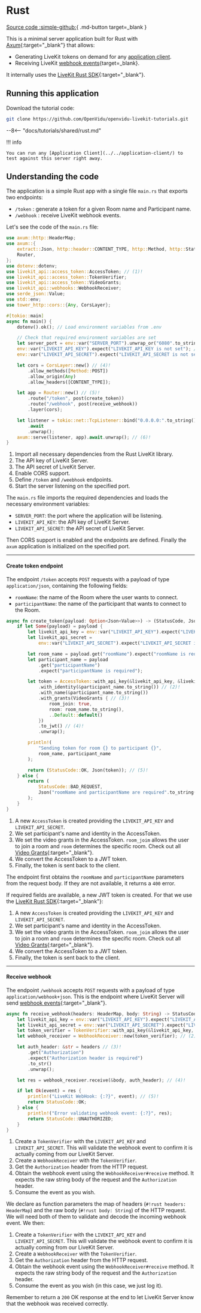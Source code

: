 # Rust

[Source code :simple-github:](https://github.com/OpenVidu/openvidu-livekit-tutorials/tree/master/application-server/rust){ .md-button target=\_blank }

This is a minimal server application built for Rust with [Axum](https://github.com/tokio-rs/axum){:target="\_blank"} that allows:

- Generating LiveKit tokens on demand for any [application client](../../application-client/).
- Receiving LiveKit [webhook events](https://docs.livekit.io/realtime/server/webhooks/){target=\_blank}.

It internally uses the [LiveKit Rust SDK](https://github.com/livekit/rust-sdks){:target="\_blank"}.

## Running this application

Download the tutorial code:

```bash
git clone https://github.com/OpenVidu/openvidu-livekit-tutorials.git
```

--8<-- "docs/tutorials/shared/rust.md"

!!! info

    You can run any [Application Client](../../application-client/) to test against this server right away.

## Understanding the code

The application is a simple Rust app with a single file `main.rs` that exports two endpoints:

- `/token` : generate a token for a given Room name and Participant name.
- `/webhook` : receive LiveKit webhook events.

Let's see the code of the `main.rs` file:

```rust title="<a href='https://github.com/OpenVidu/openvidu-livekit-tutorials/blob/master/application-server/rust/src/main.rs#L1-L38' target='_blank'>main.rs</a>" linenums="1"
use axum::http::HeaderMap;
use axum::{
    extract::Json, http::header::CONTENT_TYPE, http::Method, http::StatusCode, routing::post,
    Router,
};
use dotenv::dotenv;
use livekit_api::access_token::AccessToken; // (1)!
use livekit_api::access_token::TokenVerifier;
use livekit_api::access_token::VideoGrants;
use livekit_api::webhooks::WebhookReceiver;
use serde_json::Value;
use std::env;
use tower_http::cors::{Any, CorsLayer};

#[tokio::main]
async fn main() {
    dotenv().ok(); // Load environment variables from .env

    // Check that required environment variables are set
    let server_port = env::var("SERVER_PORT").unwrap_or("6080".to_string());
    env::var("LIVEKIT_API_KEY").expect("LIVEKIT_API_KEY is not set"); // (2)!
    env::var("LIVEKIT_API_SECRET").expect("LIVEKIT_API_SECRET is not set"); // (3)!

    let cors = CorsLayer::new() // (4)!
        .allow_methods([Method::POST])
        .allow_origin(Any)
        .allow_headers([CONTENT_TYPE]);

    let app = Router::new() // (5)!
        .route("/token", post(create_token))
        .route("/webhook", post(receive_webhook))
        .layer(cors);

    let listener = tokio::net::TcpListener::bind("0.0.0.0:".to_string() + &server_port)
        .await
        .unwrap();
    axum::serve(listener, app).await.unwrap(); // (6)!
}
```

1. Import all necessary dependencies from the Rust LiveKit library.
2. The API key of LiveKit Server.
3. The API secret of LiveKit Server.
4. Enable CORS support.
5. Define `/token` and `/weebhook` endpoints.
6. Start the server listening on the specified port.

The `main.rs` file imports the required dependencies and loads the necessary environment variables:

- `SERVER_PORT`: the port where the application will be listening.
- `LIVEKIT_API_KEY`: the API key of LiveKit Server.
- `LIVEKIT_API_SECRET`: the API secret of LiveKit Server.

Then CORS support is enabled and the endpoints are defined. Finally the `axum` application is initialized on the specified port.

---

#### Create token endpoint

The endpoint `/token` accepts `POST` requests with a payload of type `application/json`, containing the following fields:

- `roomName`: the name of the Room where the user wants to connect.
- `participantName`: the name of the participant that wants to connect to the Room.

```rust title="<a href='https://github.com/OpenVidu/openvidu-livekit-tutorials/blob/master/application-server/rust/src/main.rs#L40-L74' target='_blank'>main.rs</a>" linenums="40"
async fn create_token(payload: Option<Json<Value>>) -> (StatusCode, Json<String>) {
    if let Some(payload) = payload {
        let livekit_api_key = env::var("LIVEKIT_API_KEY").expect("LIVEKIT_API_KEY is not set");
        let livekit_api_secret =
            env::var("LIVEKIT_API_SECRET").expect("LIVEKIT_API_SECRET is not set");

        let room_name = payload.get("roomName").expect("roomName is required");
        let participant_name = payload
            .get("participantName")
            .expect("participantName is required");

        let token = AccessToken::with_api_key(&livekit_api_key, &livekit_api_secret) // (1)!
            .with_identity(&participant_name.to_string()) // (2)!
            .with_name(&participant_name.to_string())
            .with_grants(VideoGrants { // (3)!
                room_join: true,
                room: room_name.to_string(),
                ..Default::default()
            })
            .to_jwt() // (4)!
            .unwrap();

        println!(
            "Sending token for room {} to participant {}",
            room_name, participant_name
        );

        return (StatusCode::OK, Json(token)); // (5)!
    } else {
        return (
            StatusCode::BAD_REQUEST,
            Json("roomName and participantName are required".to_string()),
        );
    }
}
```

1. A new `AccessToken` is created providing the `LIVEKIT_API_KEY` and `LIVEKIT_API_SECRET`.
2. We set participant's name and identity in the AccessToken.
3. We set the video grants in the AccessToken. `room_joim` allows the user to join a room and `room` determines the specific room. Check out all [Video Grants](https://docs.livekit.io/realtime/concepts/authentication/#Video-grant){:target="\_blank"}.
4. We convert the AccessToken to a JWT token.
5. Finally, the token is sent back to the client.

The endpoint first obtains the `roomName` and `participantName` parameters from the request body. If they are not available, it returns a `400` error.

If required fields are available, a new JWT token is created. For that we use the [LiveKit Rust SDK](https://github.com/livekit/rust-sdks){:target="\_blank"}:

1. A new `AccessToken` is created providing the `LIVEKIT_API_KEY` and `LIVEKIT_API_SECRET`.
2. We set participant's name and identity in the AccessToken.
3. We set the video grants in the AccessToken. `room_joim` allows the user to join a room and `room` determines the specific room. Check out all [Video Grants](https://docs.livekit.io/realtime/concepts/authentication/#Video-grant){:target="\_blank"}.
4. We convert the AccessToken to a JWT token.
5. Finally, the token is sent back to the client.

---

#### Receive webhook

The endpoint `/webhook` accepts `POST` requests with a payload of type `application/webhook+json`. This is the endpoint where LiveKit Server will send [webhook events](https://docs.livekit.io/realtime/server/webhooks/#Events){:target="\_blank"}.

```rust title="<a href='https://github.com/OpenVidu/openvidu-livekit-tutorials/blob/master/application-server/rust/src/main.rs#L76-L97' target='_blank'>main.rs</a>" linenums="76"
async fn receive_webhook(headers: HeaderMap, body: String) -> StatusCode {
    let livekit_api_key = env::var("LIVEKIT_API_KEY").expect("LIVEKIT_API_KEY is not set");
    let livekit_api_secret = env::var("LIVEKIT_API_SECRET").expect("LIVEKIT_API_SECRET is not set");
    let token_verifier = TokenVerifier::with_api_key(&livekit_api_key, &livekit_api_secret); // (1)!
    let webhook_receiver = WebhookReceiver::new(token_verifier); // (2)!

    let auth_header: &str = headers // (3)!
        .get("Authorization")
        .expect("Authorization header is required")
        .to_str()
        .unwrap();

    let res = webhook_receiver.receive(&body, auth_header); // (4)!

    if let Ok(event) = res {
        println!("LiveKit WebHook: {:?}", event); // (5)!
        return StatusCode::OK;
    } else {
        println!("Error validating webhook event: {:?}", res);
        return StatusCode::UNAUTHORIZED;
    }
}
```

1. Create a `TokenVerifier` with the `LIVEKIT_API_KEY` and `LIVEKIT_API_SECRET`. This will validate the webhook event to confirm it is actually coming from our LiveKit Server.
2. Create a `WebhookReceiver` with the `TokenVerifier`.
3. Get the `Authorization` header from the HTTP request.
4. Obtain the webhook event using the `WebhookReceiver#receive` method. It expects the raw string body of the request and the `Authorization` header.
5. Consume the event as you wish.

We declare as function parameters the map of headers (`#!rust headers: HeaderMap`) and the raw body (`#!rust body: String`) of the HTTP request. We will need both of them to validate and decode the incoming webhook event. We then:

1. Create a `TokenVerifier` with the `LIVEKIT_API_KEY` and `LIVEKIT_API_SECRET`. This will validate the webhook event to confirm it is actually coming from our LiveKit Server.
2. Create a `WebhookReceiver` with the `TokenVerifier`.
3. Get the `Authorization` header from the HTTP request.
4. Obtain the webhook event using the `WebhookReceiver#receive` method. It expects the raw string body of the request and the `Authorization` header.
5. Consume the event as you wish (in this case, we just log it).

Remember to return a `200` OK response at the end to let LiveKit Server know that the webhook was received correctly.

<br>